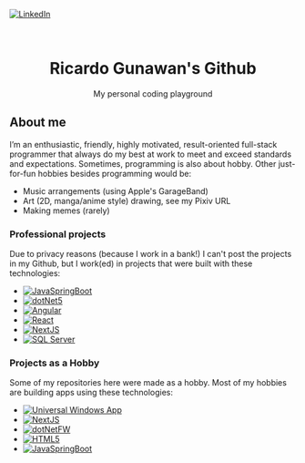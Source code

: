 
[![LinkedIn][linkedin-shield]][linkedin-url]

<br/>

<div align="center">
    <h1>Ricardo Gunawan's Github</h1>
    My personal coding playground
</div>

## About me
I’m an enthusiastic, friendly, highly motivated, result-oriented full-stack programmer that always do my best at work to meet and exceed standards and expectations.
Sometimes, programming is also about hobby. Other just-for-fun hobbies besides programming would be:
- Music arrangements (using Apple's GarageBand)
- Art (2D, manga/anime style) drawing, see my Pixiv URL
- Making memes (rarely)

### Professional projects

Due to privacy reasons (because I work in a bank!) I can't post the projects in my Github, but I work(ed) in projects that were built with these technologies:

- [![JavaSpringBoot][JavaSB]][JavaSB-url]
- [![dotNet5][NET5]][NET5-url]
- [![Angular][Angular.io]][Angular-url]
- [![React][React.js]][React-url]
- [![NextJS][Next.js]][Next-url]
- [![SQL Server][SqlServer]][SqlServer-url]

### Projects as a Hobby

Some of my repositories here were made as a hobby. Most of my hobbies are building apps using these technologies:

- [![Universal Windows App][Windows10]][Windows10-url]
- [![NextJS][Next.js]][Next-url]
- [![dotNetFW][NETFW]][NET5-url]
- [![HTML5][HTML]][HTML-url]
- [![JavaSpringBoot][JavaSB]][JavaSB-url]


<!--
**ricardo1pran/ricardo1pran** is a ✨ _special_ ✨ repository because its `README.md` (this file) appears on your GitHub profile.

Here are some ideas to get you started:

- 🔭 I’m currently working on ...
- 🌱 I’m currently learning ...
- 👯 I’m looking to collaborate on ...
- 🤔 I’m looking for help with ...
- 💬 Ask me about ...
- 📫 How to reach me: ...
- 😄 Pronouns: ...
- ⚡ Fun fact: ...
-->

[linkedin-url]: https://linkedin.com/in/ricardo1pran
[linkedin-shield]: https://img.shields.io/badge/-LinkedIn-black.svg?style=for-the-badge&logo=linkedin&colorB=555
[Angular.io]: https://img.shields.io/badge/Angular-DD0031?style=for-the-badge&logo=angular&logoColor=white
[Angular-url]: https://angular.io/
[Next.js]: https://img.shields.io/badge/NEXT.js-000000?style=for-the-badge&logo=nextdotjs&logoColor=white
[Next-url]: https://nextjs.org/
[React.js]: https://img.shields.io/badge/React-20232A?style=for-the-badge&logo=react&logoColor=61DAFB
[React-url]: https://reactjs.org/
[JavaSB]: https://img.shields.io/badge/-Java%20Spring%20Boot-6DB33F?style=for-the-badge&logo=spring-boot&logoColor=white
[JavaSB-url]: https://spring.io/projects/spring-boot
[NET5]: https://img.shields.io/badge/-.NET%205%20API-512BD4?style=for-the-badge&logo=dotnet&logoColor=white
[NETFW]: https://img.shields.io/badge/-.NET%20Framework-512BD4?style=for-the-badge&logo=dotnet&logoColor=white
[NET5-url]: https://dotnet.microsoft.com/en-us/
[SqlServer]: https://img.shields.io/badge/-SQL%20Server-CC2927?style=for-the-badge&logo=microsoftsqlserver&logoColor=white
[SqlServer-url]: https://www.microsoft.com/en-us/sql-server
[Windows10]: https://img.shields.io/badge/-Universal%20Windows%20App-0078D6?style=for-the-badge&logo=windows&logoColor=white
[Windows10-url]:https://learn.microsoft.com/en-us/windows/uwp/
[HTML]: https://img.shields.io/badge/-HTML5-E34F26?style=for-the-badge&logo=html5&logoColor=white
[HTML-url]: https://www.w3.org/html/